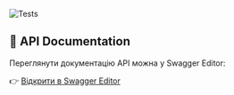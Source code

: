 ![Tests](https://github.com/slava2g/ci-cd-demo/actions/workflows/ci-cd.yml/badge.svg)

## 📘 API Documentation

Переглянути документацію API можна у Swagger Editor:

👉 [Відкрити в Swagger Editor](https://editor.swagger.io/?url=https://raw.githubusercontent.com/slava2g/ci-cd-demo/feature/test-task/docs/api/swagger.yaml)
